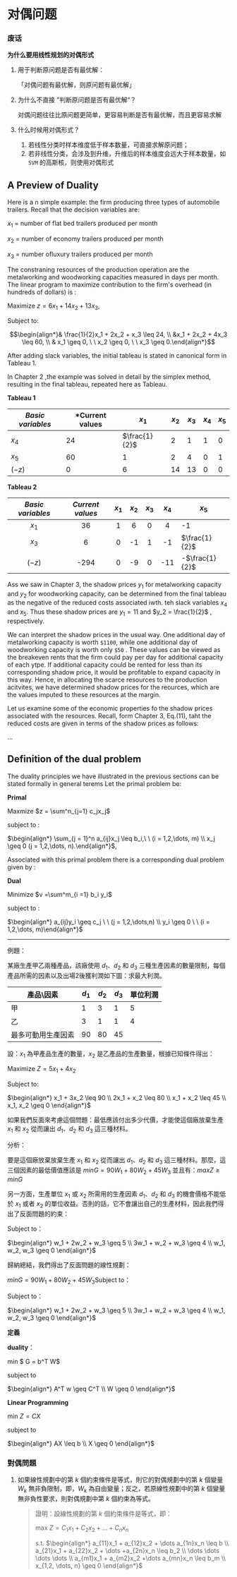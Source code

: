 # 对偶问题

### 废话

**为什么要用线性规划的对偶形式**

1. 用于判断原问题是否有最优解：

   「对偶问题有最优解，则原问题有最优解」

2. 为什么不直接 ”判断原问题是否有最优解“？

   对偶问题往往比原问题更简单，更容易判断是否有最优解，而且更容易求解

3. 什么时候用对偶形式？

   1. 若线性分类时样本维度低于样本数量，可直接求解原问题；
   2. 若非线性分类，会涉及到升维，升维后的样本维度会远大于样本数量，如 `SVM` 的高斯核，则使用对偶形式



## A Preview of Duality

Here is a n simple example: the firm producing three types of automobile trailers. Recall that the decision variables are: 

$x_1$ = number of flat bed trailers produced per month

$x_2$ = number of economy trailers produced per month

$x_3$ = number ofluxury trailers produced per month 

The constraning resources of the production operation are the metalworking and woodworking capacities measured in days per month. The linear program to maximize contribution to the firm's overhead (in hundreds of dollars) is :

Maximize $z = 6x_1 + 14 x_2 + 13x_3$,

Subject to: 

$$\begin{align*}& \frac{1}{2}x_1 + 2x_2 + x_3  \leq 24, \\ &x_1 + 2x_2 + 4x_3  \leq 60, \\  & x_1 \geq 0, \ \ x_2 \geq 0, \ \  x_3 \geq 0.\end{align*}$$

After adding slack variables, the initial tableau is stated in canonical form in Tableau 1.

In Chapter 2 ,the example was solved in detail by the simplex method, resulting in the final tableau, repeated here as Tableau.

**Tableau 1**

| *Basic variables* | *Current values | $x_1$         | $x_2$ | $x_3$ | $x_4$ | $x_5$ |
| ----------------- | --------------- | ------------- | ----- | ----- | ----- | ----- |
| $x_4$             | 24              | $\frac{1}{2}$ | 2     | 1     | 1     | 0     |
| $x_5$             | 60              | 1             | 2     | 4     | 0     | 1     |
| ($-z$)            | 0               | 6             | 14    | 13    | 0     | 0     |

**Tableau 2**

| *Basic variables* | *Current values* | $x_1$ | $x_2$ | $x_3$ | $x_4$ | $x_5$          |
| :---------------: | :--------------: | :---: | :---: | :---: | :---: | -------------- |
|       $x_1$       |        36        |   1   |   6   |   0   |   4   | -1             |
|       $x_3$       |        6         |   0   |  -1   |   1   |  -1   | $\frac{1}{2}$  |
|      ($-z$)       |       -294       |   0   |  -9   |   0   |  -11  | -$\frac{1}{2}$ |

   Ass we saw in Chapter 3, the shadow prices $y_1$ for metalworking capacity and $y_2$ for woodworking capacity, can be determined from the final tableau as the negative of the reduced costs associated iwth. teh slack variables $x_4$ and $x_5$. Thus these  shadow prices are $y_1 = 11$ and $y_2 = \frac{1}{2}$ , respectively.

We can interpret the shadow prices in the usual way. One additional day of metalworking capacity is worth `$1100`, while one additional day of woodworking capacity is worth only `$50` . These values can be viewed as the breakeven rents that the firm could pay per day for additional capacity of each ytpe. If additional capacity could be rented for less than its corresponding shadow price, it would be profitable to expand capacity in this way. Hence, in allocating the scarce resources to the production acitvites, we have determined shadow prices for the reources, which are the values imputed to these resources at the margin.

Let us examine some of the economic properties fo the shadow prices associated with the resources. Recall, form Chapter 3, Eq.(11), taht the reduced costs are given in terms of the shadow prices as follows: 

$\dots$

## Definition of the dual problem

The duality principles we have illustrated in the previous sections can be stated formally in general terems Let the primal problem be: 

**Primal**

Maxmize $z = \sum^n_{j=1} c_jx_j$ 

subject to : 

$\begin{align*} \sum_{j = 1}^n a_{ij}x_j \leq b_i,\ \ (i = 1,2,\dots, m) \\ x_j \geq 0 (j = 1,2,\dots, n).\end{align*}$,



Associated with this primal problem there is a corresponding dual problem given by :

**Dual**

Minimize $v =\sum^m_{i =1} b_i y_i$

subject to :

$\begin{align*} a_{ij}y_i \geq c_j \ \ (j = 1,2,\dots,n) \\ y_i \geq 0 \ \ (i = 1,2,\dots, m)\end{align*}$

---

例題：

某廠生產甲乙兩種產品，該廠使用 $d_1、d_2$ 和 $d_3$ 三種生產因素的數量限制，每個產品所需的因素以及出場2後獲利潤如下圖：求最大利潤。

| 產品\因素          | $d_1$ | $d_2$ | $d_3$ | 單位利潤 |
| ------------------ | ----- | ----- | ----- | -------- |
| 甲                 | 1     | 3     | 1     | 5        |
| 乙                 | 3     | 1     | 1     | 4        |
| 最多可動用生產因素 | 90    | 80    | 45    |          |

設：$x_1$ 為甲產品生產的數量，$x_2$ 是乙產品的生產數量，根據已知條件得出：

Maximize $Z = 5x_1 + 4x_2$

Subject to:

$\begin{align*} x_1 + 3x_2 \leq 90 \\ 2x_1 + x_2  \leq 80 \\ x_1 + x_2 \leq 45 \\ x_1, x_2 \geq 0 \end{align*}$

如果我們反面來考慮這個問題：最低應該付出多少代價，才能使這個廠放棄生產 $x_1$ 和 $x_2$ 從而讓出 $d_1、d_2$ 和 $d_3$ 這三種材料。

分析：

要是這個廠放棄放棄生產 $x_1$ 和 $x_2$ 從而讓出 $d_1、d_2$ 和 $d_3$ 這三種材料。那麼，這三個因素的最低價值應該是 $minG = 90W_1 + 80W_2 + 45W_3$ 並且有：$max Z \geq min G$ 

另一方面，生產單位 $x_1$ 或 $x_2$ 所需用的生產因素 $d_1、d_2$ 和 $d_3$ 的機會價格不能低於 $x_1$ 或者 $x_2$ 的單位收益。否則的話，它不會讓出自己的生產材料，因此我們得出了反面問題的約束：

Subject to：

$\begin{align*} w_1 + 2w_2 + w_3 \geq 5 \\ 3w_1 + w_2 + w_3 \geq 4 \\ w_1, w_2, w_3 \geq 0 \end{align*}$

歸納總結，我們得出了反面問題的線性規劃：

$minG = 90W_1 + 80W_2 + 45W_3$Subject to：

Subject to：

$\begin{align*} w_1 + 2w_2 + w_3 \geq 5 \\ 3w_1 + w_2 + w_3 \geq 4 \\ w_1, w_2, w_3 \geq 0 \end{align*}$

**定義**

**duality**：

min $ G = b^T W$

subject to

$\begin{align*} A^T w \geq C^T \\ W \geq 0 \end{align*}$

**Linear Programming**

min $Z = CX$

subject to 

$\begin{align*} AX \leq b \\ X \geq 0 \end{align*}$

### 對偶問題

1. 如果線性規劃中的第 $k$ 個約束條件是等式，則它的對偶規劃中的第 $k$ 個變量 $W_k$ 無非負限制，即，$W_k$ 為自由變量；反之，若原線性規劃中的第 $k$ 個變量無非負性要求，則對偶規劃中第 $k$ 個約束為等式。

   > 證明：設線性規劃的第 $k$ 個約束條件是等式，即：
   >
   > max $Z = C_1x_1+ C_2x_2 + \dots + C_nx_n$ 
   >
   > s.t. $\begin{align*} a_{11}x_1 + a_{12}x_2 + \dots a_{1n}x_n \leq b \\ a_{21}x_1 + a_{22}x_2 + \dots +a_{2n}x_n \leq b_2 \\ \dots \dots \dots \dots \\ a_{m1}x_1 + a_{m2}x_2 +\dots a_{mn}x_n \leq b_m \\ x_{1,2, \dots, n} \geq 0 \end{align*}$
   >
   > 